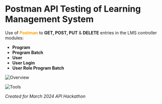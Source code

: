 
 <h1> Postman API Testing of Learning Management System </h1>
  Use of <span style="color:orange"><b>Postman</b></span> to <b>GET, POST, PUT</b> & <b>DELETE</b> entries in the LMS controller modules:

- <b>Program
- Program Batch
- User
- User Login
- User Role Program Batch</b>



![Overview](https://github.com/vijetha-asam/Team22_Phase1_APIalchemist/assets/129216961/0e3b464d-d4ca-4f94-8bf3-d8fd3f05682d)

![Tools](https://github.com/vijetha-asam/Team22_Phase1_APIalchemist/assets/129216961/5c82d3fa-32d4-4beb-9781-4cea76e05fbd)



<i>Created for March 2024 API Hackathon
